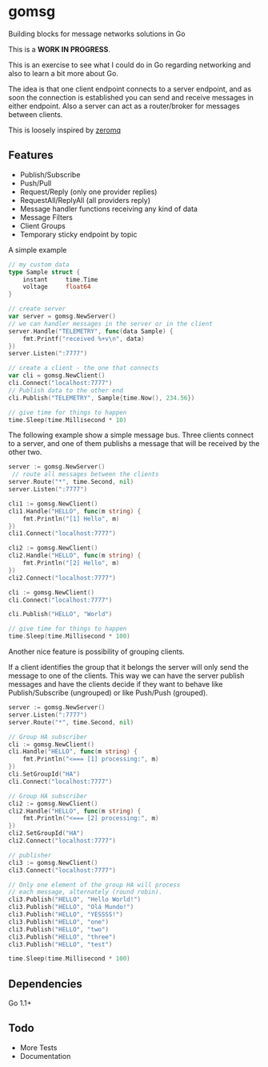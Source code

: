 gomsg
=====

Building blocks for message networks solutions in Go

This is a **WORK IN PROGRESS**.

This is an exercise to see what I could do in Go 
regarding networking and also to learn a bit more about Go.

The idea is that one client endpoint connects to a server endpoint,
and as soon the connection is established you can send and receive messages in either endpoint.
Also a server can act as a router/broker for messages between clients.

This is loosely inspired by [zeromq](http://zeromq.org/)

Features
-
* Publish/Subscribe
* Push/Pull
* Request/Reply (only one provider replies)
* RequestAll/ReplyAll (all providers reply)
* Message handler functions receiving any kind of data
* Message Filters
* Client Groups
* Temporary sticky endpoint by topic

A simple example

```go
// my custom data
type Sample struct {
    instant     time.Time
    voltage     float64
}
```
```go
// create server
var server = gomsg.NewServer()
// we can handler messages in the server or in the client
server.Handle("TELEMETRY", func(data Sample) {
    fmt.Printf("received %+v\n", data)
})
server.Listen(":7777")

// create a client - the one that connects
var cli = gomsg.NewClient()
cli.Connect("localhost:7777")
// Publish data to the other end
cli.Publish("TELEMETRY", Sample{time.Now(), 234.56})

// give time for things to happen
time.Sleep(time.Millisecond * 10)
```

The following example show a simple message bus.
Three clients connect to a server, and one of them publishs a message that will be received by the other two.

```go
server := gomsg.NewServer()
 // route all messages between the clients
server.Route("*", time.Second, nil)
server.Listen(":7777")

cli1 := gomsg.NewClient()
cli1.Handle("HELLO", func(m string) {
	fmt.Println("[1] Hello", m)
})
cli1.Connect("localhost:7777")

cli2 := gomsg.NewClient()
cli2.Handle("HELLO", func(m string) {
	fmt.Println("[2] Hello", m)
})
cli2.Connect("localhost:7777")

cli := gomsg.NewClient()
cli.Connect("localhost:7777")

cli.Publish("HELLO", "World")

// give time for things to happen
time.Sleep(time.Millisecond * 100)

```

Another nice feature is possibility of grouping clients.

If a client identifies the group that it belongs the server will only send the message
to one of the clients. This way we can have the server publish messages and have the clients
decide if they want to behave like Publish/Subscribe (ungrouped) or like Push/Push (grouped).

```go
server := gomsg.NewServer()
server.Listen(":7777")
server.Route("*", time.Second, nil)

// Group HA subscriber
cli := gomsg.NewClient()
cli.Handle("HELLO", func(m string) {
	fmt.Println("<=== [1] processing:", m)
})
cli.SetGroupId("HA")
cli.Connect("localhost:7777")

// Group HA subscriber
cli2 := gomsg.NewClient()
cli2.Handle("HELLO", func(m string) {
	fmt.Println("<=== [2] processing:", m)
})
cli2.SetGroupId("HA")
cli2.Connect("localhost:7777")

// publisher
cli3 := gomsg.NewClient()
cli3.Connect("localhost:7777")

// Only one element of the group HA will process
// each message, alternately (round robin).
cli3.Publish("HELLO", "Hello World!")
cli3.Publish("HELLO", "Olá Mundo!")
cli3.Publish("HELLO", "YESSSS!")
cli3.Publish("HELLO", "one")
cli3.Publish("HELLO", "two")
cli3.Publish("HELLO", "three")
cli3.Publish("HELLO", "test")

time.Sleep(time.Millisecond * 100)
```


Dependencies
-
Go 1.1+

Todo
-
* More Tests
* Documentation
